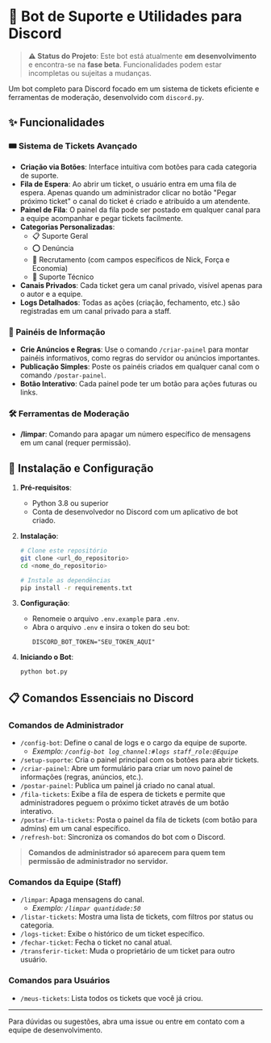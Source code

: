 # 🤖 Bot de Suporte e Utilidades para Discord

> **⚠️ Status do Projeto**: Este bot está atualmente **em desenvolvimento** e encontra-se na **fase beta**. Funcionalidades podem estar incompletas ou sujeitas a mudanças.

Um bot completo para Discord focado em um sistema de tickets eficiente e ferramentas de moderação, desenvolvido com `discord.py`.

## ✨ Funcionalidades

### 🎟️ Sistema de Tickets Avançado
- **Criação via Botões**: Interface intuitiva com botões para cada categoria de suporte.
- **Fila de Espera**: Ao abrir um ticket, o usuário entra em uma fila de espera. Apenas quando um administrador clicar no botão "Pegar próximo ticket" o canal do ticket é criado e atribuído a um atendente.
- **Painel de Fila**: O painel da fila pode ser postado em qualquer canal para a equipe acompanhar e pegar tickets facilmente.
- **Categorias Personalizadas**:
  - 📋 Suporte Geral
  - ⭕ Denúncia
  - 💬 Recrutamento (com campos específicos de Nick, Força e Economia)
  - 🔧 Suporte Técnico
- **Canais Privados**: Cada ticket gera um canal privado, visível apenas para o autor e a equipe.
- **Logs Detalhados**: Todas as ações (criação, fechamento, etc.) são registradas em um canal privado para a staff.

### 📢 Painéis de Informação
- **Crie Anúncios e Regras**: Use o comando `/criar-painel` para montar painéis informativos, como regras do servidor ou anúncios importantes.
- **Publicação Simples**: Poste os painéis criados em qualquer canal com o comando `/postar-painel`.
- **Botão Interativo**: Cada painel pode ter um botão para ações futuras ou links.

### 🛠️ Ferramentas de Moderação
- **/limpar**: Comando para apagar um número específico de mensagens em um canal (requer permissão).

## 🚀 Instalação e Configuração

1.  **Pré-requisitos**:
    - Python 3.8 ou superior
    - Conta de desenvolvedor no Discord com um aplicativo de bot criado.

2.  **Instalação**:
    ```bash
    # Clone este repositório
    git clone <url_do_repositorio>
    cd <nome_do_repositorio>

    # Instale as dependências
    pip install -r requirements.txt
    ```

3.  **Configuração**:
    - Renomeie o arquivo `.env.example` para `.env`.
    - Abra o arquivo `.env` e insira o token do seu bot:
      ```
      DISCORD_BOT_TOKEN="SEU_TOKEN_AQUI"
      ```

4.  **Iniciando o Bot**:
    ```bash
    python bot.py
    ```

## 📋 Comandos Essenciais no Discord

### Comandos de Administrador
- `/config-bot`: Define o canal de logs e o cargo da equipe de suporte.
  - *Exemplo: `/config-bot log_channel:#logs staff_role:@Equipe`*
- `/setup-suporte`: Cria o painel principal com os botões para abrir tickets.
- `/criar-painel`: Abre um formulário para criar um novo painel de informações (regras, anúncios, etc.).
- `/postar-painel`: Publica um painel já criado no canal atual.
- `/fila-tickets`: Exibe a fila de espera de tickets e permite que administradores peguem o próximo ticket através de um botão interativo.
- `/postar-fila-tickets`: Posta o painel da fila de tickets (com botão para admins) em um canal específico.
- `/refresh-bot`: Sincroniza os comandos do bot com o Discord.

> **Comandos de administrador só aparecem para quem tem permissão de administrador no servidor.**

### Comandos da Equipe (Staff)
- `/limpar`: Apaga mensagens do canal.
  - *Exemplo: `/limpar quantidade:50`*
- `/listar-tickets`: Mostra uma lista de tickets, com filtros por status ou categoria.
- `/logs-ticket`: Exibe o histórico de um ticket específico.
- `/fechar-ticket`: Fecha o ticket no canal atual.
- `/transferir-ticket`: Muda o proprietário de um ticket para outro usuário.

### Comandos para Usuários
- `/meus-tickets`: Lista todos os tickets que você já criou.

---

Para dúvidas ou sugestões, abra uma issue ou entre em contato com a equipe de desenvolvimento.

